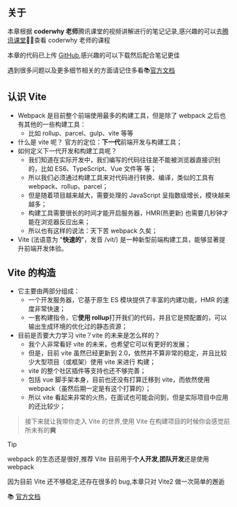 ## 关于

本章根据 **coderwhy 老师**腾讯课堂的视频讲解进行的笔记记录,感兴趣的可以去[腾讯课堂](https://ke.qq.com/course/3453141):tada::tada:查看 coderwhy 老师的课程

本章的代码已上传 [GitHub](https://github.com/likesandy/learn-vite),感兴趣的可以下载然后配合笔记更佳

遇到很多问题以及更多细节相关的方面请记住多看:books:[官方文档](https://cn.vitejs.dev/)

## 认识 Vite

- Webpack 是目前整个前端使用最多的构建工具，但是除了 webpack 之后也有其他的一些构建工具：
  - 比如 rollup、parcel、gulp、vite 等等
- 什么是 vite 呢？ 官方的定位：**下一代**前端开发与构建工具；
- 如何定义下一代开发和构建工具呢？
  - 我们知道在实际开发中，我们编写的代码往往是不能被浏览器直接识别的，比如 ES6、TypeScript、Vue 文件等
    等；
  - 所以我们必须通过构建工具来对代码进行转换、编译，类似的工具有 webpack、rollup、parcel；
  - 但是随着项目越来越大，需要处理的 JavaScript 呈指数级增长，模块越来越多；
  - 构建工具需要很长的时间才能开启服务器，HMR(热更新) 也需要几秒钟才能在浏览器反应出来；
  - 所以也有这样的说法：天下苦 webpack 久矣；
- Vite (法语意为 "**快速的**"，发音 /vit/) 是一种新型前端构建工具，能够显著提升前端开发体验。

## Vite 的构造

- 它主要由两部分组成：
  - 一个开发服务器，它基于原生 ES 模块提供了丰富的内建功能，HMR 的速度非常快速；
  - 一套构建指令，它**使用 rollup**打开我们的代码，并且它是预配置的，可以输出生成环境的优化过的静态资源；
- 目前是否要大力学习 vite？vite 的未来是怎么样的？
  - 我个人非常看好 vite 的未来，也希望它可以有更好的发展；
  - 但是，目前 vite 虽然已经更新到 2.0，依然并不算非常的稳定，并且比较少大型项目（或框架）使用 vite 来进行
    构建；
  - vite 的整个社区插件等支持也还不够完善；
  - 包括 vue 脚手架本身，目前也还没有打算迁移到 vite，而依然使用 webpack（虽然后期一定是有这个打算的）；
  - 所以 vite 看起来非常的火热，在面试也可能会问到，但是实际项目中应用的还比较少；

> 接下来就让我带你走入 Vite 的世界,使用 Vite 在构建项目的时候你会感觉前所未有的**爽**

> [!TIP]
> webpack 的生态还是很好,推荐 Vite 目前用于**个人开发**,**团队开发**还是使用 webpack
>
> 因为目前 Vite 还不够稳定,还存在很多的 bug,本章只对 Vite2 做一次简单的邂逅

:books: [官方文档](https://cn.vitejs.dev/)
